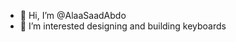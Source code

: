 - 👋 Hi, I’m @AlaaSaadAbdo
- 👀 I’m interested designing and building keyboards

<!---
AlaaSaadAbdo/AlaaSaadAbdo is a ✨ special ✨ repository because its `README.md` (this file) appears on your GitHub profile.
You can click the Preview link to take a look at your changes.
--->
